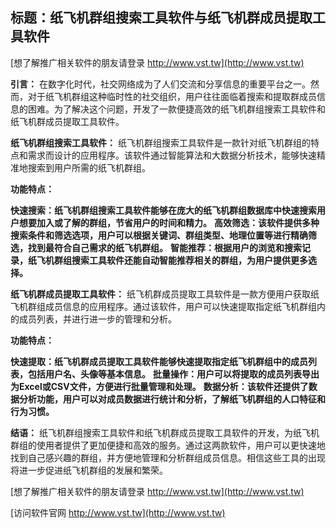 ## **标题：纸飞机群组搜索工具软件与纸飞机群成员提取工具软件**

[想了解推广相关软件的朋友请登录 http://www.vst.tw](http://www.vst.tw)

**引言：**
在数字化时代，社交网络成为了人们交流和分享信息的重要平台之一。然而，对于纸飞机群组这种临时性的社交组织，用户往往面临着搜索和提取群成员信息的困难。为了解决这个问题，开发了一款便捷高效的纸飞机群组搜索工具软件和纸飞机群成员提取工具软件。

**纸飞机群组搜索工具软件：**
纸飞机群组搜索工具软件是一款针对纸飞机群组的特点和需求而设计的应用程序。该软件通过智能算法和大数据分析技术，能够快速精准地搜索到用户所需的纸飞机群组。

**功能特点：**

**快速搜索：纸飞机群组搜索工具软件能够在庞大的纸飞机群组数据库中快速搜索用户想要加入或了解的群组，节省用户的时间和精力。**
**高效筛选：该软件提供多种搜索条件和筛选选项，用户可以根据关键词、群组类型、地理位置等进行精确筛选，找到最符合自己需求的纸飞机群组。**
**智能推荐：根据用户的浏览和搜索记录，纸飞机群组搜索工具软件还能自动智能推荐相关的群组，为用户提供更多选择。**

**纸飞机群成员提取工具软件：**
纸飞机群成员提取工具软件是一款方便用户获取纸飞机群组成员信息的应用程序。通过该软件，用户可以快速提取指定纸飞机群组内的成员列表，并进行进一步的管理和分析。

**功能特点：**

**快速提取：纸飞机群成员提取工具软件能够快速提取指定纸飞机群组中的成员列表，包括用户名、头像等基本信息。**
**批量操作：用户可以将提取的成员列表导出为Excel或CSV文件，方便进行批量管理和处理。**
**数据分析：该软件还提供了数据分析功能，用户可以对成员数据进行统计和分析，了解纸飞机群组的人口特征和行为习惯。**

**结语：**
纸飞机群组搜索工具软件和纸飞机群成员提取工具软件的开发，为纸飞机群组的使用者提供了更加便捷和高效的服务。通过这两款软件，用户可以更快速地找到自己感兴趣的群组，并方便地管理和分析群组成员信息。相信这些工具的出现将进一步促进纸飞机群组的发展和繁荣。

[想了解推广相关软件的朋友请登录 http://www.vst.tw](http://www.vst.tw)


[访问软件官网 http://www.vst.tw](http://www.vst.tw)
